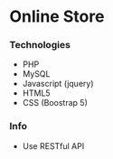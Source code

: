 # Online Store
### Technologies
- PHP
- MySQL
- Javascript (jquery)
- HTML5
- CSS (Boostrap 5)

### Info
- Use RESTful API
